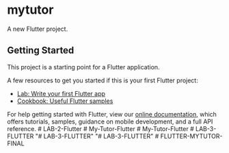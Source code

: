# mytutor

A new Flutter project.

## Getting Started

This project is a starting point for a Flutter application.

A few resources to get you started if this is your first Flutter project:

- [Lab: Write your first Flutter app](https://flutter.dev/docs/get-started/codelab)
- [Cookbook: Useful Flutter samples](https://flutter.dev/docs/cookbook)

For help getting started with Flutter, view our
[online documentation](https://flutter.dev/docs), which offers tutorials,
samples, guidance on mobile development, and a full API reference.
#   L A B - 2 - F l u t t e r  
 #   M y - T u t o r - F l u t t e r  
 #   M y - T u t o r - F l u t t e r  
 #   L A B - 3 - F L U T T E R  
 "# LAB-3-FLUTTER" 
"# LAB-3-FLUTTER" 
#   F L U T T E R - M Y T U T O R - F I N A L  
 
